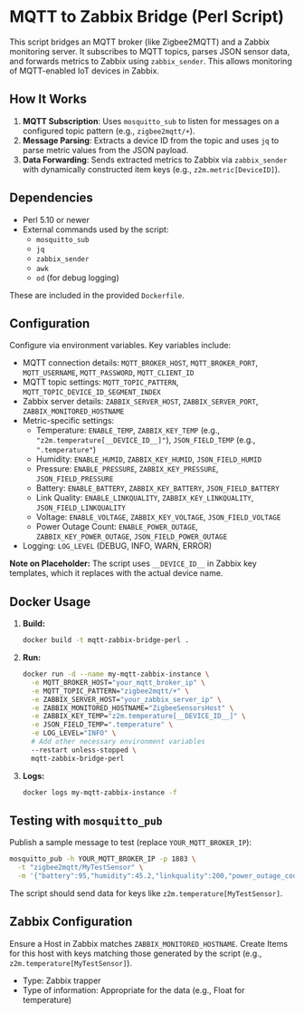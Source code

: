 # MQTT to Zabbix Bridge (Perl Script)

This script bridges an MQTT broker (like Zigbee2MQTT) and a Zabbix monitoring server. It subscribes to MQTT topics, parses JSON sensor data, and forwards metrics to Zabbix using `zabbix_sender`. This allows monitoring of MQTT-enabled IoT devices in Zabbix.

## How It Works

1.  **MQTT Subscription**: Uses `mosquitto_sub` to listen for messages on a configured topic pattern (e.g., `zigbee2mqtt/+`).
2.  **Message Parsing**: Extracts a device ID from the topic and uses `jq` to parse metric values from the JSON payload.
3.  **Data Forwarding**: Sends extracted metrics to Zabbix via `zabbix_sender` with dynamically constructed item keys (e.g., `z2m.metric[DeviceID]`).

## Dependencies

* Perl 5.10 or newer
* External commands used by the script:
  * `mosquitto_sub`
  * `jq`
  * `zabbix_sender`
  * `awk`
  * `od` (for debug logging)

These are included in the provided `Dockerfile`.

## Configuration

Configure via environment variables. Key variables include:

* MQTT connection details: `MQTT_BROKER_HOST`, `MQTT_BROKER_PORT`, `MQTT_USERNAME`, `MQTT_PASSWORD`, `MQTT_CLIENT_ID`
* MQTT topic settings: `MQTT_TOPIC_PATTERN`, `MQTT_TOPIC_DEVICE_ID_SEGMENT_INDEX`
* Zabbix server details: `ZABBIX_SERVER_HOST`, `ZABBIX_SERVER_PORT`, `ZABBIX_MONITORED_HOSTNAME`
* Metric-specific settings:
  * Temperature: `ENABLE_TEMP`, `ZABBIX_KEY_TEMP` (e.g., `"z2m.temperature[__DEVICE_ID__]"`), `JSON_FIELD_TEMP` (e.g., `".temperature"`)
  * Humidity: `ENABLE_HUMID`, `ZABBIX_KEY_HUMID`, `JSON_FIELD_HUMID`
  * Pressure: `ENABLE_PRESSURE`, `ZABBIX_KEY_PRESSURE`, `JSON_FIELD_PRESSURE`
  * Battery: `ENABLE_BATTERY`, `ZABBIX_KEY_BATTERY`, `JSON_FIELD_BATTERY`
  * Link Quality: `ENABLE_LINKQUALITY`, `ZABBIX_KEY_LINKQUALITY`, `JSON_FIELD_LINKQUALITY`
  * Voltage: `ENABLE_VOLTAGE`, `ZABBIX_KEY_VOLTAGE`, `JSON_FIELD_VOLTAGE`
  * Power Outage Count: `ENABLE_POWER_OUTAGE`, `ZABBIX_KEY_POWER_OUTAGE`, `JSON_FIELD_POWER_OUTAGE`
* Logging: `LOG_LEVEL` (DEBUG, INFO, WARN, ERROR)

**Note on Placeholder:** The script uses `__DEVICE_ID__` in Zabbix key templates, which it replaces with the actual device name.

## Docker Usage

1.  **Build:**
    ```bash
    docker build -t mqtt-zabbix-bridge-perl .
    ```

2.  **Run:**
    ```bash
    docker run -d --name my-mqtt-zabbix-instance \
      -e MQTT_BROKER_HOST="your_mqtt_broker_ip" \
      -e MQTT_TOPIC_PATTERN="zigbee2mqtt/+" \
      -e ZABBIX_SERVER_HOST="your_zabbix_server_ip" \
      -e ZABBIX_MONITORED_HOSTNAME="ZigbeeSensorsHost" \
      -e ZABBIX_KEY_TEMP="z2m.temperature[__DEVICE_ID__]" \
      -e JSON_FIELD_TEMP=".temperature" \
      -e LOG_LEVEL="INFO" \
      # Add other necessary environment variables
      --restart unless-stopped \
      mqtt-zabbix-bridge-perl
    ```

3.  **Logs:**
    ```bash
    docker logs my-mqtt-zabbix-instance -f
    ```

## Testing with `mosquitto_pub`

Publish a sample message to test (replace `YOUR_MQTT_BROKER_IP`):
```bash
mosquitto_pub -h YOUR_MQTT_BROKER_IP -p 1883 \
  -t "zigbee2mqtt/MyTestSensor" \
  -m '{"battery":95,"humidity":45.2,"linkquality":200,"power_outage_count":1,"pressure":1010.5,"temperature":23.8,"voltage":3010}'
```

The script should send data for keys like `z2m.temperature[MyTestSensor]`.

## Zabbix Configuration

Ensure a Host in Zabbix matches `ZABBIX_MONITORED_HOSTNAME`.
Create Items for this host with keys matching those generated by the script (e.g., `z2m.temperature[MyTestSensor]`).
- Type: Zabbix trapper
- Type of information: Appropriate for the data (e.g., Float for temperature)
